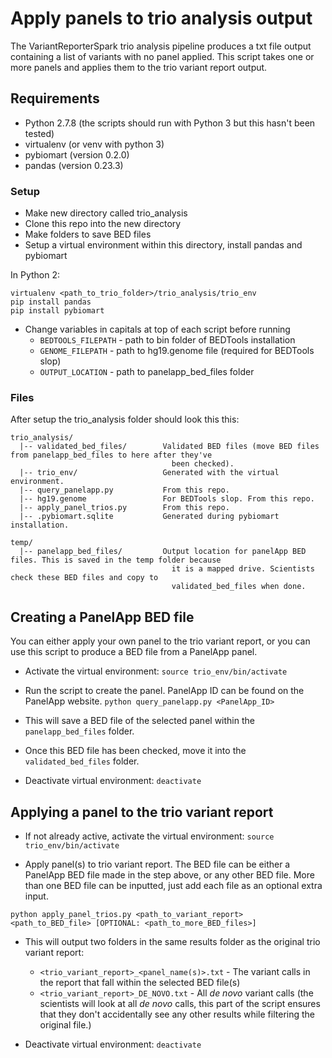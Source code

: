 # Apply panels to trio analysis output

The VariantReporterSpark trio analysis pipeline produces a txt file output containing a list of variants with no panel applied. This script takes one or more panels and applies them to the trio variant report output.

## Requirements  

- Python 2.7.8 (the scripts should run with Python 3 but this hasn't been tested)
- virtualenv (or venv with python 3)
- pybiomart (version 0.2.0)
- pandas (version 0.23.3)

### Setup

- Make new directory called trio_analysis
- Clone this repo into the new directory
- Make folders to save BED files
- Setup a virtual environment within this directory, install pandas and pybiomart  

In Python 2:

```
virtualenv <path_to_trio_folder>/trio_analysis/trio_env
pip install pandas
pip install pybiomart
```

- Change variables in capitals at top of each script before running
  - ```BEDTOOLS_FILEPATH``` - path to bin folder of BEDTools installation
  - ```GENOME_FILEPATH``` - path to hg19.genome file (required for BEDTools slop)
  - ```OUTPUT_LOCATION``` - path to panelapp_bed_files folder

### Files

After setup the trio_analysis folder should look this this:  

```
trio_analysis/
  |-- validated_bed_files/        Validated BED files (move BED files from panelapp_bed_files to here after they've
                                    been checked).
  |-- trio_env/                   Generated with the virtual environment.
  |-- query_panelapp.py           From this repo.
  |-- hg19.genome                 For BEDTools slop. From this repo.
  |-- apply_panel_trios.py        From this repo.
  |-- .pybiomart.sqlite           Generated during pybiomart installation.

temp/
  |-- panelapp_bed_files/         Output location for panelApp BED files. This is saved in the temp folder because
                                    it is a mapped drive. Scientists check these BED files and copy to
                                    validated_bed_files when done.
```

## Creating a PanelApp BED file  

You can either apply your own panel to the trio variant report, or you can use this script to produce a BED file from a PanelApp panel.  

- Activate the virtual environment: ```source trio_env/bin/activate```

- Run the script to create the panel. PanelApp ID can be found on the PanelApp website.
```python query_panelapp.py <PanelApp_ID>```

- This will save a BED file of the selected panel within the ```panelapp_bed_files``` folder.

- Once this BED file has been checked, move it into the ```validated_bed_files``` folder.

- Deactivate virtual environment: ```deactivate```

## Applying a panel to the trio variant report  

- If not already active, activate the virtual environment: ```source trio_env/bin/activate```

- Apply panel(s) to trio variant report. The BED file can be either a PanelApp BED file made in the step above, or any other BED file. More than one BED file can be inputted, just add each file as an optional extra input.

```python apply_panel_trios.py <path_to_variant_report> <path_to_BED_file> [OPTIONAL: <path_to_more_BED_files>]```

- This will output two folders in the same results folder as the original trio variant report:
  - ```<trio_variant_report>_<panel_name(s)>.txt``` - The variant calls in the report that fall within the selected BED file(s)
  - ```<trio_variant_report>_DE_NOVO.txt``` - All *de novo* variant calls (the scientists will look at all *de novo* calls, this part of the script ensures that they don't accidentally see any other results while filtering the original file.)

- Deactivate virtual environment: ```deactivate```
